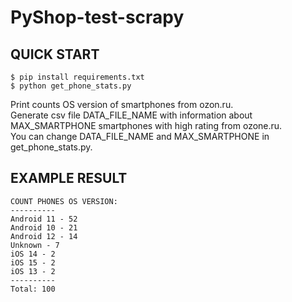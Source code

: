 # PyShop-test-scrapy

<h2>QUICK START</h2>
<pre class="notranslate">
<code>$ pip install requirements.txt
$ python get_phone_stats.py
</code></pre>

Print counts OS version of smartphones from ozon.ru.</br>
Generate csv file DATA_FILE_NAME with information about MAX_SMARTPHONE smartphones with high rating from ozone.ru.</br>
You can change DATA_FILE_NAME and MAX_SMARTPHONE in get_phone_stats.py.</br>


<h2>EXAMPLE RESULT</h2>
<pre class="notranslate">
<code>COUNT PHONES OS VERSION:
----------
Android 11 - 52
Android 10 - 21
Android 12 - 14
Unknown - 7
iOS 14 - 2
iOS 15 - 2
iOS 13 - 2
----------
Total: 100
</code></pre>